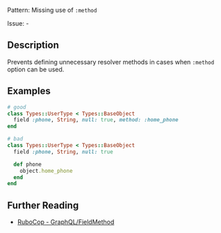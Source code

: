 Pattern: Missing use of `:method`

Issue: -

## Description

Prevents defining unnecessary resolver methods in cases when `:method` option can be used.

## Examples

```ruby
# good
class Types::UserType < Types::BaseObject
  field :phone, String, null: true, method: :home_phone
end

# bad
class Types::UserType < Types::BaseObject
  field :phone, String, null: true

  def phone
    object.home_phone
  end
end
```

## Further Reading

* [RuboCop - GraphQL/FieldMethod](https://github.com/DmitryTsepelev/rubocop-graphql/blob/master/lib/rubocop/cop/graphql/field_method.rb)
